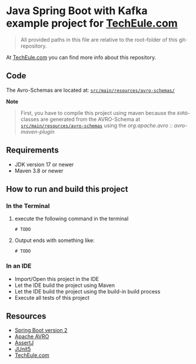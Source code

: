 # Java Spring Boot with Kafka example project for [TechEule.com](https://techeule.com/)

> All provided paths in this file are relative to the root-folder
> of this git-repository.

At [TechEule.com](https://techeule.com/) you can find more info about this repository.

## Code

The Avro-Schemas are located at:
[`src/main/resources/avro-schemas/`](./src/main/resources/avro-schemas)

**Note**
> First, you have to compile this project using maven because
> the `AVRO`-classes are generated from the AVRO-Schema at
> [`src/main/resources/avro-schemas`](./src/main/resources/avro-schemas)
> using the _org.apache.avro :: avro-maven-plugin_

## Requirements

- JDK version 17 or newer
- Maven 3.8 or newer

## How to run and build this project

### In the Terminal

1. execute the following command in the terminal
    ```shell
   # TODO    
    ```

2. Output ends with something like:
    ```
    # TODO
    ```

### In an IDE

- Import/Open this project in the IDE
- Let the IDE build the project using Maven
- Let the IDE build the project using the build-in build process
- Execute all tests of this project

## Resources

- [Spring Boot version 2](https://docs.spring.io/spring-boot/docs/2.7.8/reference/html/)
- [Apache AVRO](https://avro.apache.org/)
- [AssertJ](https://assertj.github.io/doc/)
- [JUnit5](https://junit.org/junit5/docs/5.9.2/user-guide/)
- [TechEule.com](https://techeule.com/)

